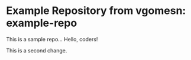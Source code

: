 # Example Repository from vgomesn: example-repo
This is a sample repo... Hello, coders!

This is a second change.
 